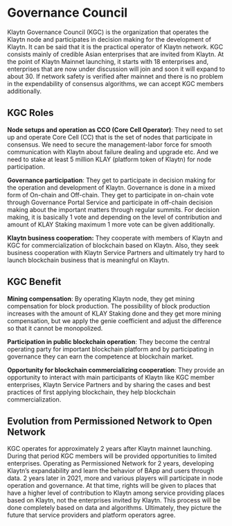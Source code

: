# Governance Council

Klaytn Governance Council \(KGC\) is the organization that operates the Klaytn node and participates in decision making for the development of Klaytn. It can be said that it is the practical operator of Klaytn network. KGC consists mainly of credible Asian enterprises that are invited from Klaytn. At the point of Klaytn Mainnet launching, it starts with 18 enterprises and, enterprises that are now under discussion will join and soon it will expand to about 30. If network safety is verified after mainnet and there is no problem in the expendability of consensus algorithms, we can accept KGC members additionally.

## KGC Roles <a id="kgc-roles"></a>

**Node setups and operation as CCO \(Core Cell Operator\)**: They need to set up and operate Core Cell \(CC\) that is the set of nodes that participate in consensus. We need to secure the management-labor force for smooth communication with Klaytn about failure dealing and upgrade etc. And we need to stake at least 5 million KLAY \(platform token of Klaytn\) for node participation.

**Governance participation**: They get to participate in decision making for the operation and development of Klaytn. Governance is done in a mixed form of On-chain and Off-chain. They get to participate in on-chain vote through Governance Portal Service and participate in off-chain decision making about the important matters through regular summits. For decision making, it is basically 1 vote and depending on the level of contribution and amount of KLAY Staking maximum 1 more vote can be given additionally.

**Klaytn business cooperation:** They cooperate with members of Klaytn and KGC for commercialization of blockchain based on Klaytn. Also, they seek business cooperation with Klaytn Service Partners and ultimately try hard to launch blockchain business that is meaningful on Klaytn.

## KGC Benefit <a id="kgc-benefit"></a>

**Mining compensation**: By operating Klaytn node, they get mining compensation for block production. The possibility of block production increases with the amount of KLAY Staking done and they get more mining compensation, but we apply the genie coefficient and adjust the difference so that it cannot be monopolized.

**Participation in public blockchain operation**: They become the central operating party for important blockchain platform and by participating in governance they can earn the competence at blockchain market.

**Opportunity for blockchain commercializing cooperation**: They provide an opportunity to interact with main participants of Klaytn like KGC member enterprises, Klaytn Service Partners and by sharing the cases and best practices of first applying blockchain, they help blockchain commercialization.

## Evolution from Permissioned Network to Open Network <a id="evolution-from-permissioned-network-to-open-network"></a>

KGC operates for approximately 2 years after Klaytn mainnet launching. During that period KGC members will be provided opportunities to limited enterprises. Operating as Permissioned Network for 2 years, developing Klaytn’s expandability and learn the behavior of BApp and users through data. 2 years later in 2021, more and various players will participate in node operation and governance. At that time, rights will be given to places that have a higher level of contribution to Klaytn among service providing places based on Klaytn, not the enterprises invited by Klaytn. This process will be done completely based on data and algorithms. Ultimately, they picture the future that service providers and platform operators agree.

